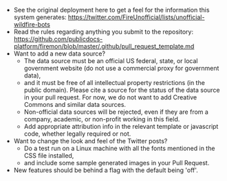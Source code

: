 * See the original deployment here to get a feel for the information this system generates: https://twitter.com/FireUnofficial/lists/unofficial-wildfire-bots
* Read the rules regarding anything you submit to the repository: https://github.com/publicdocs-platform/firemon/blob/master/.github/pull_request_template.md
* Want to add a new data source?
  * The data source must be an official US federal, state, or local government website (do not use a commercial proxy for government data),
  * and it must be free of all intellectual property restrictions (in the public domain).  Please cite a source for the status of the data source in your pull request.  For now, we do not want to add Creative Commons and similar data sources.
  * Non-official data sources will be rejected, even if they are from a company, academic, or non-profit working in this field.
  * Add appropriate attribution info in the relevant template or javascript code, whether legally required or not.
* Want to change the look and feel of the Twitter posts?
  * Do a test run on a Linux machine with all the fonts mentioned in the CSS file installed,
  * and include some sample generated images in your Pull Request.
* New features should be behind a flag with the default being 'off'.

